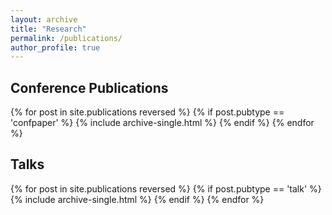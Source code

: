 ```yaml
---
layout: archive
title: "Research"
permalink: /publications/
author_profile: true
---
```


<h2>Conference Publications</h2>
{% for post in site.publications reversed %}
  {% if post.pubtype == 'confpaper' %}
      {% include archive-single.html %}
  {% endif %}
{% endfor %}

<h2>Talks</h2>
{% for post in site.publications reversed %}
  {% if post.pubtype == 'talk' %}
      {% include archive-single.html %}
  {% endif %}
{% endfor %}
